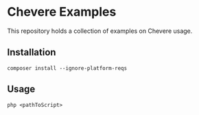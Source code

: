 # Chevere Examples

This repository holds a collection of examples on Chevere usage.

## Installation

```shell
composer install --ignore-platform-reqs
```

## Usage

```shell
php <pathToScript>
```